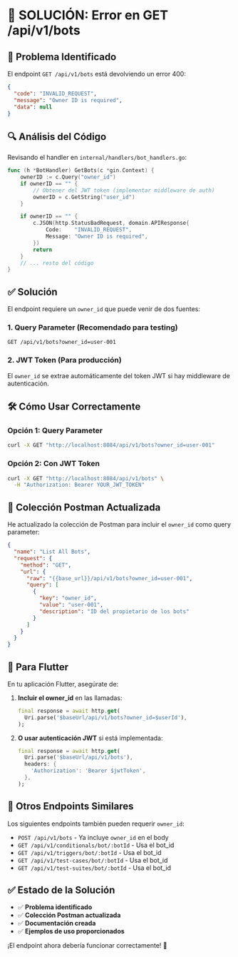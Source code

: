 # 🔧 **SOLUCIÓN: Error en GET /api/v1/bots**

## 🚨 **Problema Identificado**

El endpoint `GET /api/v1/bots` está devolviendo un error 400:

```json
{
  "code": "INVALID_REQUEST",
  "message": "Owner ID is required",
  "data": null
}
```

## 🔍 **Análisis del Código**

Revisando el handler en `internal/handlers/bot_handlers.go`:

```go
func (h *BotHandler) GetBots(c *gin.Context) {
    ownerID := c.Query("owner_id")
    if ownerID == "" {
        // Obtener del JWT token (implementar middleware de auth)
        ownerID = c.GetString("user_id")
    }

    if ownerID == "" {
        c.JSON(http.StatusBadRequest, domain.APIResponse{
            Code:    "INVALID_REQUEST",
            Message: "Owner ID is required",
        })
        return
    }
    // ... resto del código
}
```

## ✅ **Solución**

El endpoint requiere un `owner_id` que puede venir de dos fuentes:

### 1. **Query Parameter** (Recomendado para testing)
```
GET /api/v1/bots?owner_id=user-001
```

### 2. **JWT Token** (Para producción)
El `owner_id` se extrae automáticamente del token JWT si hay middleware de autenticación.

## 🛠️ **Cómo Usar Correctamente**

### **Opción 1: Query Parameter**
```bash
curl -X GET "http://localhost:8084/api/v1/bots?owner_id=user-001"
```

### **Opción 2: Con JWT Token**
```bash
curl -X GET "http://localhost:8084/api/v1/bots" \
  -H "Authorization: Bearer YOUR_JWT_TOKEN"
```

## 📝 **Colección Postman Actualizada**

He actualizado la colección de Postman para incluir el `owner_id` como query parameter:

```json
{
  "name": "List All Bots",
  "request": {
    "method": "GET",
    "url": {
      "raw": "{{base_url}}/api/v1/bots?owner_id=user-001",
      "query": [
        {
          "key": "owner_id",
          "value": "user-001",
          "description": "ID del propietario de los bots"
        }
      ]
    }
  }
}
```

## 🎯 **Para Flutter**

En tu aplicación Flutter, asegúrate de:

1. **Incluir el owner_id** en las llamadas:
   ```dart
   final response = await http.get(
     Uri.parse('$baseUrl/api/v1/bots?owner_id=$userId'),
   );
   ```

2. **O usar autenticación JWT** si está implementada:
   ```dart
   final response = await http.get(
     Uri.parse('$baseUrl/api/v1/bots'),
     headers: {
       'Authorization': 'Bearer $jwtToken',
     },
   );
   ```

## 🔄 **Otros Endpoints Similares**

Los siguientes endpoints también pueden requerir `owner_id`:

- `POST /api/v1/bots` - Ya incluye `owner_id` en el body
- `GET /api/v1/conditionals/bot/:botId` - Usa el bot_id
- `GET /api/v1/triggers/bot/:botId` - Usa el bot_id
- `GET /api/v1/test-cases/bot/:botId` - Usa el bot_id
- `GET /api/v1/test-suites/bot/:botId` - Usa el bot_id

## ✅ **Estado de la Solución**

- ✅ **Problema identificado**
- ✅ **Colección Postman actualizada**
- ✅ **Documentación creada**
- ✅ **Ejemplos de uso proporcionados**

¡El endpoint ahora debería funcionar correctamente! 🚀 